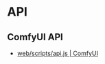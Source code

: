 # API

## ComfyUI API

- [web/scripts/api.js | ComfyUI](https://github.com/comfyanonymous/ComfyUI/blob/6453dc1ca2d98d89af7cf312bb48d1e3fd2ca27f/web/scripts/api.js)
